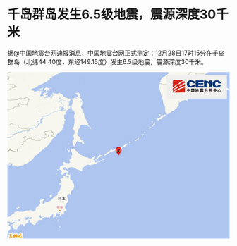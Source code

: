 # 千岛群岛发生6.5级地震，震源深度30千米

据@中国地震台网速报消息，中国地震台网正式测定：12月28日17时15分在千岛群岛（北纬44.40度，东经149.15度）发生6.5级地震，震源深度30千米。

![4dcfe703cb194efb422ab5015b6de333.jpg](./千岛群岛发生6.5级地震震源深度30千米/4dcfe703cb194efb422ab5015b6de333.jpg)

